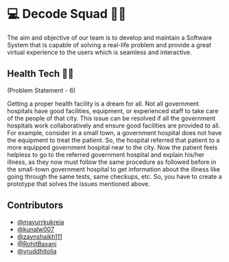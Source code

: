 # 💻 Decode Squad 🐱‍💻
The aim and objective of our team is to develop and maintain a Software System that is capable of solving a real-life problem and provide a great virtual experience to the users which is seamless and interactive.


## Health Tech 📱💉
(Problem Statement - 6)

Getting a proper health facility is a dream for all. Not all government hospitals have good facilities, equipment, or
experienced staff to take care of the people of that city. This issue can be resolved if all the government hospitals work 
collaboratively and ensure good facilities are provided to all. For example, consider in a small town, a government 
hospital does not have the equipment to treat the patient. So, the hospital referred that patient to a more equipped 
government hospital near to the city. Now the patient feels helpless to go to the referred government hospital and 
explain his/her illness, as they now must follow the same procedure as followed before in the small-town government 
hospital to get information about the illness like going through the same tests, same checkups, etc.
So, you have to create a prototype that solves the issues mentioned above.





## Contributors
- [@mayurrkukreja](https://www.github.com/mayurrkukreja)
- [@kunalw007](https://www.github.com/kunalw007)
- [@zaynshaikh111](https://www.github.com/kunalw007)
- [@RohitBaxani](https://www.github.com/RohitBaxani)
- [@vruddhitolia](https://www.github.com/vruddhi-bot)


